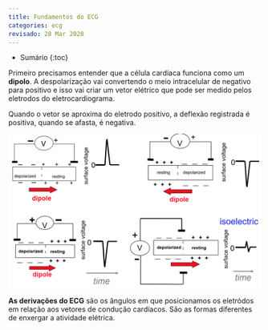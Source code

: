 ```yaml
---
title: Fundamentos do ECG
categories: ecg
revisado: 28 Mar 2020
---
```


* Sumário
{:toc}

Primeiro precisamos entender que a célula cardíaca funciona como um **dipolo**. A despolarização vai convertendo o meio intracelular de negativo para positivo e isso vai criar um vetor elétrico que pode ser medido pelos eletrodos do eletrocardiograma.

Quando o vetor se aproxima do eletrodo positivo, a deflexão registrada é positiva, quando se afasta, é negativa.

![Dipolo](/assets/ecg/35647b53907cf43de9ec1a488503a3790ee2b3d6.png)

**As derivações do ECG** são os ângulos em que posicionamos os eletródos em relação aos vetores de condução cardíacos. São as formas diferentes de enxergar a atividade elétrica.